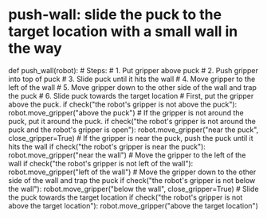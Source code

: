 # push-wall: slide the puck to the target location with a small wall in the way
def push_wall(robot):
    # Steps:
    #   1. Put gripper above puck
    #   2. Push gripper into top of puck
    #   3. Slide puck until it hits the wall
    #   4. Move gripper to the left of the wall
    #   5. Move gripper down to the other side of the wall and trap the puck
    #   6. Slide puck towards the target location
    # First, put the gripper above the puck.
    if check("the robot's gripper is not above the puck"):
        robot.move_gripper("above the puck")
    # If the gripper is not around the puck, put it around the puck.
    if check("the robot's gripper is not around the puck and the robot's gripper is open"):
        robot.move_gripper("near the puck", close_gripper=True)
    # If the gripper is near the puck, push the puck until it hits the wall
    if check("the robot's gripper is near the puck"):
        robot.move_gripper("near the wall")
    # Move the gripper to the left of the wall
    if check("the robot's gripper is not left of the wall"):
        robot.move_gripper("left of the wall")
    # Move the gripper down to the other side of the wall and trap the puck
    if check("the robot's gripper is not below the wall"):
        robot.move_gripper("below the wall", close_gripper=True)
    # Slide the puck towards the target location
    if check("the robot's gripper is not above the target location"):
        robot.move_gripper("above the target location")